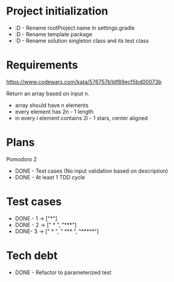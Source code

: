 # Project initialization
* :D - Rename rootProject.name in settings.gradle
* :D - Rename template package
* :D - Rename solution singleton class and its test class

# Requirements
https://www.codewars.com/kata/576757b1df89ecf5bd00073b

Return an array based on input n.
- array should have n elements  
- every element has 2n - 1 length  
- in every i element contains 2i - 1 stars, center aligned

# Plans
Pomodoro 2  
- DONE - Test cases (No input validation based on description)  
- DONE - At least 1 TDD cycle

# Test cases
- DONE - 1 -> ["*"]
- DONE - 2 -> [" * ", "***"]
- DONE- 3 -> ["  *  ", " *** ", "*****"]

# Tech debt
- DONE - Refactor to parameterized test